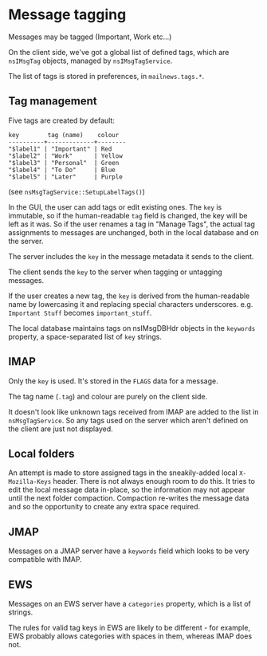 # Message tagging

Messages may be tagged (Important, Work etc...)

On the client side, we've got a global list of defined tags, which are `nsIMsgTag` objects, managed by `nsIMsgTagService`.

The list of tags is stored in preferences, in `mailnews.tags.*`.

## Tag management

Five tags are created by default:
```
key        tag (name)    colour
----------+-------------+--------
"$label1" | "Important" | Red
"$label2" | "Work"      | Yellow
"$label3" | "Personal"  | Green
"$label4" | "To Do"     | Blue
"$label5" | "Later"     | Purple
```
(see `nsMsgTagService::SetupLabelTags()`)

In the GUI, the user can add tags or edit existing ones.
The `key` is immutable, so if the human-readable `tag` field is changed, the key will be left as it was.
So if the user renames a tag in "Manage Tags", the actual tag assignments to messages are unchanged, both in the local database and on the server.

The server includes the `key` in the message metadata it sends to the client.

The client sends the `key` to the server when tagging or untagging messages.

If the user creates a new tag, the `key` is derived from the human-readable name by lowercasing it and replacing special characters underscores.
e.g. `Important Stuff` becomes `important_stuff`.

The local database maintains tags on nsIMsgDBHdr objects in the `keywords` property, a space-separated list of `key` strings.

## IMAP

Only the `key` is used.
It's stored in the `FLAGS` data for a message.

The tag name (`.tag`) and colour are purely on the client side.

It doesn't look like unknown tags received from IMAP are added to the list in `nsMsgTagService`.
So any tags used on the server which aren't defined on the client are just not displayed.

## Local folders

An attempt is made to store assigned tags in the sneakily-added local `X-Mozilla-Keys` header.
There is not always enough room to do this. It tries to edit the local message data in-place, so the information may not appear until the next folder compaction.
Compaction re-writes the message data and so the opportunity to create any extra space required.

## JMAP

Messages on a JMAP server have a `keywords` field which looks to be very compatible with IMAP.

## EWS

Messages on an EWS server have a `categories` property, which is a list of strings.

The rules for valid tag keys in EWS are likely to be different - for example, EWS probably allows categories with spaces in them, whereas IMAP does not.




